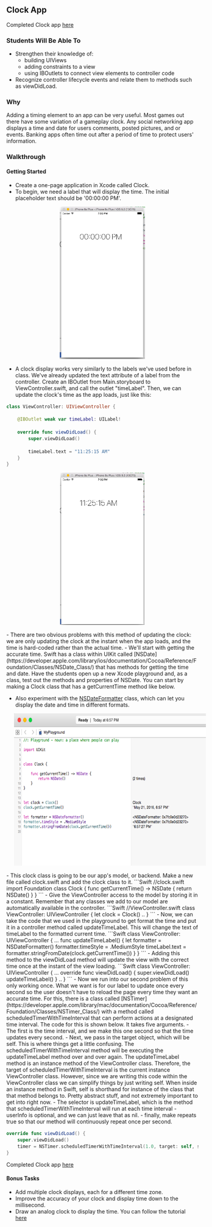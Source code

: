 ## Clock App

Completed Clock app [here](https://github.com/upperlinecode/intro-to-swift/tree/master/day-7/Clock)

### Students Will Be Able To
- Strengthen their knowledge of:
  - building UIViews
  - adding constraints to a view
  - using IBOutlets to connect view elements to controller code
- Recognize controller lifecycle events and relate them to methods such as viewDidLoad.

### Why
Adding a timing element to an app can be very useful. Most games out there have some variation of a gameplay clock. Any social networking app displays a time and date for users comments, posted pictures, and or events. Banking apps often time out after a period of time to protect users' information.

### Walkthrough
#### Getting Started
- Create a one-page application in Xcode called Clock. 
- To begin, we need a label that will display the time. The initial placeholder text should be '00:00:00 PM'.
<p align="center">
  <img src="images/clock-initial-view.png" height="400px" hspace="20">
</p>

- A clock display works very similarly to the labels we've used before in class. We've already updated the text attribute of a label from the controller. Create an IBOutlet from Main.storyboard to ViewController.swift, and call the outlet "timeLabel". Then, we can update the clock's time as the app loads, just like this:
```Swift
class ViewController: UIViewController {

    @IBOutlet weak var timeLabel: UILabel!
    
    override func viewDidLoad() {
        super.viewDidLoad()
        
        timeLabel.text = "11:25:15 AM"
    }
}
```
<p align="center">
  <img src="images/clock-hard-coded-time.png" height="400px" hspace="20">
</p>
- There are two obvious problems with this method of updating the clock: we are only updating the clock at the instant when the app loads, and the time is hard-coded rather than the actual time.
- We'll start with getting the accurate time. Swift has a class within UIKit called [NSDate](https://developer.apple.com/library/ios/documentation/Cocoa/Reference/Foundation/Classes/NSDate_Class/) that has methods for getting the time and date. Have the students open up a new Xcode playground and, as a class, test out the methods and properties of NSDate. You can start by making a Clock class that has a getCurrentTime method like below.

- Also experiment with the [NSDateFormatter](https://developer.apple.com/library/mac/documentation/Cocoa/Reference/Foundation/Classes/NSDateFormatter_Class/) class, which can let you display the date and time in different formats.
<p align="center">
  <img src="images/ns-date-formatter-playground.png" height="400px" hspace="20">
</p>
- This clock class is going to be our app's model, or backend. Make a new file called clock.swift and add the clock class to it.
```Swift
//clock.swift
import Foundation
class Clock {
    func getCurrentTime() -> NSDate {
        return NSDate()
    }
}
```
- Give the ViewController access to the model by storing it in a constant. Remember that any classes we add to our model are automatically available in the controller.
```Swift
//ViewController.swift
class ViewController: UIViewController {
  let clock = Clock()
 ..
}
```
- Now, we can take the code that we used in the playground to get format the time and put it in a controller method called updateTimeLabel. This will change the text of timeLabel to the formatted current time.
```Swift
class ViewController: UIViewController {
 ...
  func updateTimeLabel() {
      let formatter = NSDateFormatter()
      formatter.timeStyle = .MediumStyle
      timeLabel.text = formatter.stringFromDate(clock.getCurrentTime())
  }
}
```
- Adding this method to the viewDidLoad method will update the view with the correct time once at the instant of the view loading.
```Swift
class ViewController: UIViewController {
 ...
  override func viewDidLoad() {
      super.viewDidLoad()
      updateTimeLabel()
  }
  ..
}
```
- Now we run into our second problem of this only working once. What we want is for our label to update once every second so the user doesn't have to reload the page every time they want an accurate time. For this, there is a class called [NSTimer](https://developer.apple.com/library/mac/documentation/Cocoa/Reference/Foundation/Classes/NSTimer_Class/) with a method called scheduledTimerWithTimeInterval that can perform actions at a designated time interval. The code for this is shown below. It takes five arguments. 
  - The first is the time interval, and we make this one second so that the time updates every second.
  - Next, we pass in the target object, which will be self. This is where things get a little confusing. The scheduledTimerWithTimeInterval method will be executing the updateTimeLabel method over and over again. The updateTimeLabel method is an instance method of the ViewController class. Therefore, the target of scheduledTimerWithTimeInterval is the current instance ViewController class. However, since we are writing this code within the ViewController class we can simplify things by just writing self. When inside an instance method in Swift, self is shorthand for instance of the class that that method belongs to. Pretty abstract stuff, and not extremely important to get into right now.
  - The selector is updateTimeLabel, which is the method that scheduledTimerWithTimeInterval will run at each time interval
  - userInfo is optional, and we can just leave that as nil.
  - finally, make repeats true so that our method will continuously repeat once per second.

```Swift
override func viewDidLoad() {
    super.viewDidLoad()
    timer = NSTimer.scheduledTimerWithTimeInterval(1.0, target: self, selector: "updateTimeLabel", userInfo: nil, repeats: true)
}
```

Completed Clock app [here](https://github.com/upperlinecode/intro-to-swift/tree/master/day-7/Clock)

#### Bonus Tasks
- Add multiple clock displays, each for a different time zone.
- Improve the accuracy of your clock and display time down to the millisecond.
- Draw an analog clock to display the time. You can follow the tutorial [here](http://sketchytech.blogspot.com/2014/11/swift-how-to-draw-clock-face-using.html)


